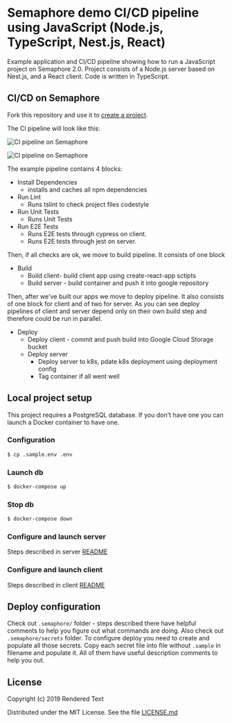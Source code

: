 # Semaphore demo CI/CD pipeline using JavaScript (Node.js, TypeScript, Nest.js, React)

Example application and CI/CD pipeline showing how to run a JavaScript project
on Semaphore 2.0. Project consists of a Node.js server based on Nest.js, and a
React client. Code is written in TypeScript.

## CI/CD on Semaphore

Fork this repository and use it to [create a
project](https://docs.semaphoreci.com/article/63-your-first-project).

The CI pipeline will look like this:

![CI pipeline on Semaphore](images/ci-pipeline-client.png)

![CI pipeline on Semaphore](images/ci-pipeline-server.png)

The example pipeline contains 4 blocks:

 - Install Dependencies
    -  installs and caches all npm dependencies
 - Run Lint
    - Runs tslint to check project files codestyle
 - Run Unit Tests
    - Runs Unit Tests
 - Run E2E Tests
    - Runs E2E tests through cypress on client.
    - Runs E2E tests through jest on server.

Then, if all checks are ok, we move to build pipeline. It consists of one block

 - Build
   - Build client- build client app using create-react-app sctipts
   - Build server - build container and push it into google repository

Then, after we've built our apps we move to deploy pipeline.
It  also consists of one block for client and of two for server.
As you can see deploy pipelines of client and server depend only on their own build step
and therefore could be run in parallel.

 - Deploy
   - Deploy client - commit and push build into Google Cloud Storage bucket
   - Deploy server
      - Deploy server to k8s, pdate k8s deployment using deployment config
      - Tag container if all went well

## Local project setup

This project requires a PostgreSQL database. If you don't have one you can
launch a Docker container to have one.

### Configuration

```bash
$ cp .sample.env .env
```

### Launch db

```bash
$ docker-compose up
```

### Stop db

```bash
$ docker-compose down
```

### Configure and launch server

Steps described in server [README](src/server/README.md)

### Configure and launch client

Steps described in client [README](src/client/README.md)

## Deploy configuration

Check out `.semaphore/` folder - steps described there have helpful comments to help you figure out what commands are doing.
Also check out `.semaphore/secrets` folder. To configure deploy you need to create and populate all those secrets.
Copy each secret file into file without `.sample` in filename and populate it. All of them have useful description comments to help you out.

## License

Copyright (c) 2019 Rendered Text

Distributed under the MIT License. See the file [LICENSE.md](./LICENSE.md)
